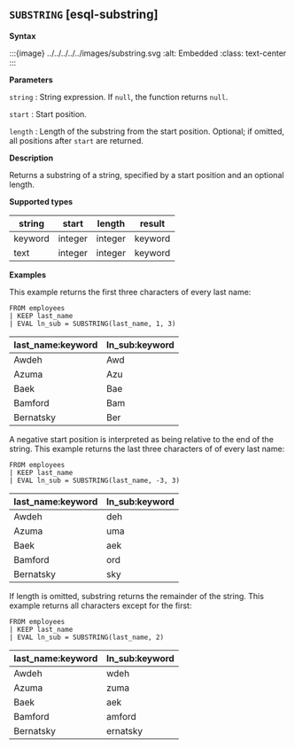 ## `SUBSTRING` [esql-substring]

**Syntax**

:::{image} ../../../../../images/substring.svg
:alt: Embedded
:class: text-center
:::

**Parameters**

`string`
:   String expression. If `null`, the function returns `null`.

`start`
:   Start position.

`length`
:   Length of the substring from the start position. Optional; if omitted, all positions after `start` are returned.

**Description**

Returns a substring of a string, specified by a start position and an optional length.

**Supported types**

| string | start | length | result |
| --- | --- | --- | --- |
| keyword | integer | integer | keyword |
| text | integer | integer | keyword |

**Examples**

This example returns the first three characters of every last name:

```esql
FROM employees
| KEEP last_name
| EVAL ln_sub = SUBSTRING(last_name, 1, 3)
```

| last_name:keyword | ln_sub:keyword |
| --- | --- |
| Awdeh | Awd |
| Azuma | Azu |
| Baek | Bae |
| Bamford | Bam |
| Bernatsky | Ber |

A negative start position is interpreted as being relative to the end of the string. This example returns the last three characters of of every last name:

```esql
FROM employees
| KEEP last_name
| EVAL ln_sub = SUBSTRING(last_name, -3, 3)
```

| last_name:keyword | ln_sub:keyword |
| --- | --- |
| Awdeh | deh |
| Azuma | uma |
| Baek | aek |
| Bamford | ord |
| Bernatsky | sky |

If length is omitted, substring returns the remainder of the string. This example returns all characters except for the first:

```esql
FROM employees
| KEEP last_name
| EVAL ln_sub = SUBSTRING(last_name, 2)
```

| last_name:keyword | ln_sub:keyword |
| --- | --- |
| Awdeh | wdeh |
| Azuma | zuma |
| Baek | aek |
| Bamford | amford |
| Bernatsky | ernatsky |


